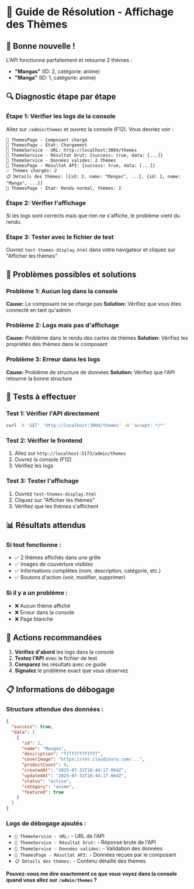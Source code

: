 # 🔧 Guide de Résolution - Affichage des Thèmes

## 🎉 **Bonne nouvelle !**
L'API fonctionne parfaitement et retourne 2 thèmes :
- **"Mangas"** (ID: 2, catégorie: anime)
- **"Manga"** (ID: 1, catégorie: anime)

## 🔍 **Diagnostic étape par étape**

### **Étape 1: Vérifier les logs de la console**
Allez sur `/admin/themes` et ouvrez la console (F12). Vous devriez voir :

```
🎨 ThemesPage - Composant chargé
🎨 ThemesPage - État: Chargement
🎨 ThemeService - URL: http://localhost:3004/themes
🎨 ThemeService - Résultat brut: {success: true, data: [...]}
🎨 ThemeService - Données valides: 2 thèmes
🎨 ThemesPage - Résultat API: {success: true, data: [...]}
✅ Thèmes chargés: 2
📋 Détails des thèmes: [{id: 2, name: "Mangas", ...}, {id: 1, name: "Manga", ...}]
🎨 ThemesPage - État: Rendu normal, thèmes: 2
```

### **Étape 2: Vérifier l'affichage**
Si les logs sont corrects mais que rien ne s'affiche, le problème vient du rendu.

### **Étape 3: Tester avec le fichier de test**
Ouvrez `test-themes-display.html` dans votre navigateur et cliquez sur "Afficher les thèmes".

## 🚨 **Problèmes possibles et solutions**

### **Problème 1: Aucun log dans la console**
**Cause:** Le composant ne se charge pas
**Solution:** Vérifiez que vous êtes connecté en tant qu'admin

### **Problème 2: Logs mais pas d'affichage**
**Cause:** Problème dans le rendu des cartes de thèmes
**Solution:** Vérifiez les propriétés des thèmes dans le composant

### **Problème 3: Erreur dans les logs**
**Cause:** Problème de structure de données
**Solution:** Vérifiez que l'API retourne la bonne structure

## 🧪 **Tests à effectuer**

### **Test 1: Vérifier l'API directement**
```bash
curl -X 'GET' 'http://localhost:3004/themes' -H 'accept: */*'
```

### **Test 2: Vérifier le frontend**
1. Allez sur `http://localhost:5173/admin/themes`
2. Ouvrez la console (F12)
3. Vérifiez les logs

### **Test 3: Tester l'affichage**
1. Ouvrez `test-themes-display.html`
2. Cliquez sur "Afficher les thèmes"
3. Vérifiez que les thèmes s'affichent

## 📊 **Résultats attendus**

### **Si tout fonctionne :**
- ✅ 2 thèmes affichés dans une grille
- ✅ Images de couverture visibles
- ✅ Informations complètes (nom, description, catégorie, etc.)
- ✅ Boutons d'action (voir, modifier, supprimer)

### **Si il y a un problème :**
- ❌ Aucun thème affiché
- ❌ Erreur dans la console
- ❌ Page blanche

## 🎯 **Actions recommandées**

1. **Vérifiez d'abord** les logs dans la console
2. **Testez l'API** avec le fichier de test
3. **Comparez** les résultats avec ce guide
4. **Signalez** le problème exact que vous observez

## 📋 **Informations de débogage**

### **Structure attendue des données :**
```json
{
  "success": true,
  "data": [
    {
      "id": 2,
      "name": "Mangas",
      "description": "fffffffffffff",
      "coverImage": "https://res.cloudinary.com/...",
      "productCount": 0,
      "createdAt": "2025-07-31T10:44:17.064Z",
      "updatedAt": "2025-07-31T10:44:17.064Z",
      "status": "active",
      "category": "anime",
      "featured": true
    }
  ]
}
```

### **Logs de débogage ajoutés :**
- `🎨 ThemeService - URL:` - URL de l'API
- `🎨 ThemeService - Résultat brut:` - Réponse brute de l'API
- `🎨 ThemeService - Données valides:` - Validation des données
- `🎨 ThemesPage - Résultat API:` - Données reçues par le composant
- `📋 Détails des thèmes:` - Contenu détaillé des thèmes

**Pouvez-vous me dire exactement ce que vous voyez dans la console quand vous allez sur `/admin/themes` ?** 